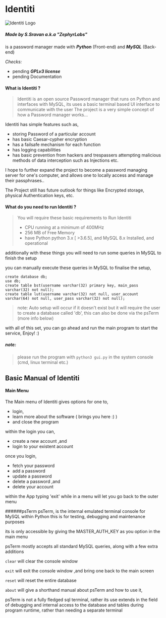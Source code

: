 # Identiti

![Identiti Logo](Identiti.png "Identiti Logo")

##### Made by S.Sravan a.k.a "ZephyrLabs"

is a password manager made with _**Python**_ (Front-end) and _**MySQL**_ (Back-end)

_Checks:_
* pending _**GPLv3 license**_
* pending Documentation

#### What is Identiti ?
> Identiti is an open source Password manager that runs on Python and interfaces with MySQL, 
> its uses a basic terminal based UI interface to communicate with the user
> The project is a very simple concept of how a Password manager works...

Identiti has simple features such as,
* storing Password of a particular account
* has basic Caesar-cypher encryption
* has a failsafe mechanism for each function
* has logging capabilities
* has basic prevention from hackers and trespassers attempting malicious methods of data interception such as Injections etc.

I hope to further expand the project to become a password managing server for one's computer, 
and allows one to locally access and manage their passphrases..

The Project still has future outlook for things like Encrypted storage, physical Authentication keys, etc.

#### What do you need to run Identiti ?
>You will require these basic requirements to Run Identiti
> * CPU running at a minimum of 400MHz
> * 256 MB of Free Memory
> * have Python 
> python 3.x [ >3.6.5],  and MySQL 8.x Installed, and operational

additionally with these things you will need to run some queries in MySQL to finish the setup

you can manually execute these queries in MySQL to finalise the setup,
 
```
create database db;
use db;
create table bst(username varchar(32) primary key, main_pass varchar(32) not null);
create table lut(username varchar(32) not null, user_account varchar(64) not null, user_pass varchar(32) not null);
```

> note: Auto setup will occur if it doesn't exist but it will require the user to create a database called 'db', 
>this can also be done via the psTerm (more info below)

with all of this set, you can go ahead and run the main program to start the service, Enjoy! :)

##### note: 
>please run the program with 
> ``` python3 gui.py ```
>in the system console (cmd, linux terminal etc.)


## Basic Manual of Identiti
#### Main Menu
The Main menu of Identiti gives options for one to,
* login,
* learn more about the software ( brings you here :) )
* and close the program

within the login you can,
* create a new account ,and
* login to your existent account

once you login,
* fetch your password
* add a password
* update a password
* delete a password ,and
* delete your account

within the App typing 'exit' while in a menu will let you go back to the outer menu

######psTerm
psTerm, 
is the internal emulated terminal console for MySQL within Python
this is for testing, debugging and maintenance purposes

its is only accessible by giving the MASTER_AUTH_KEY as you option in the main menu

psTerm mostly accepts all standard MySQL queries, along with a few extra additions 

```clear```
will clear the console window

```exit```
will exit the console window ,and bring one back to the main screen

```reset```
will reset the entire database

```about```
will give a shorthand manual about psTerm and how to use it, 

psTerm is not a fully fledged sql terminal, rather its use extends in the field of debugging and internal access
to the database and tables during program runtime, rather than needing a separate terminal

